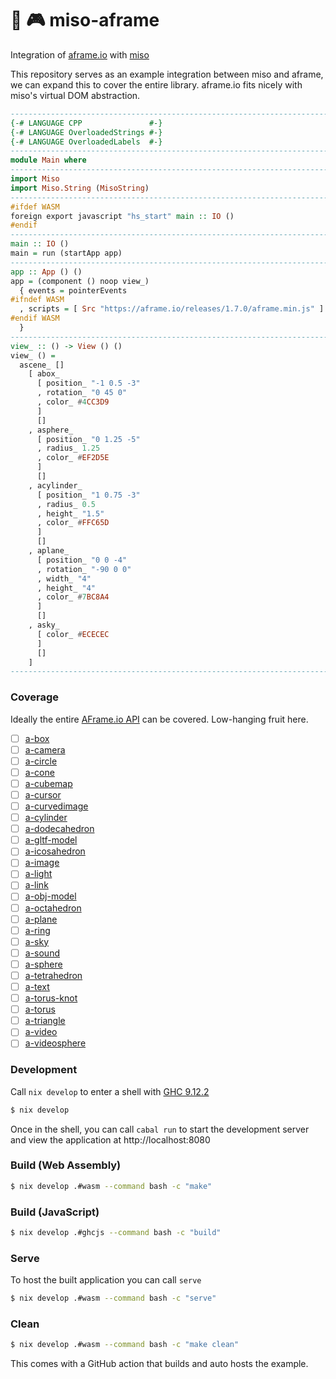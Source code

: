 :ramen: 🎮 miso-aframe 
====================

Integration of [aframe.io](https://aframe.io) with [miso](https://haskell-miso.org)

This repository serves as an example integration between miso and aframe, we can expand this to cover the entire library. aframe.io fits nicely with miso's virtual DOM abstraction.

```haskell
-----------------------------------------------------------------------------
{-# LANGUAGE CPP               #-}
{-# LANGUAGE OverloadedStrings #-}
{-# LANGUAGE OverloadedLabels  #-}
-----------------------------------------------------------------------------
module Main where
-----------------------------------------------------------------------------
import Miso
import Miso.String (MisoString)
-----------------------------------------------------------------------------
#ifdef WASM
foreign export javascript "hs_start" main :: IO ()
#endif
-----------------------------------------------------------------------------
main :: IO ()
main = run (startApp app)
-----------------------------------------------------------------------------
app :: App () ()
app = (component () noop view_)
  { events = pointerEvents
#ifndef WASM
  , scripts = [ Src "https://aframe.io/releases/1.7.0/aframe.min.js" ]
#endif WASM
  }
-----------------------------------------------------------------------------
view_ :: () -> View () ()
view_ () =
  ascene_ []
    [ abox_
      [ position_ "-1 0.5 -3"
      , rotation_ "0 45 0"
      , color_ #4CC3D9
      ]
      []
    , asphere_
      [ position_ "0 1.25 -5"
      , radius_ 1.25
      , color_ #EF2D5E
      ]
      []
    , acylinder_
      [ position_ "1 0.75 -3"
      , radius_ 0.5
      , height_ "1.5"
      , color_ #FFC65D
      ]
      []
    , aplane_
      [ position_ "0 0 -4"
      , rotation_ "-90 0 0"
      , width_ "4"
      , height_ "4"
      , color_ #7BC8A4
      ]
      []
    , asky_
      [ color_ #ECECEC
      ]
      []
    ]
-----------------------------------------------------------------------------
```

### Coverage

Ideally the entire [AFrame.io API](https://aframe.io/docs/) can be covered. Low-hanging fruit here.

  - [ ] [a-box](https://aframe.io/docs/1.7.0/primitives/a-box.html)
  - [ ] [a-camera](https://aframe.io/docs/1.7.0/primitives/a-camera.html)
  - [ ] [a-circle](https://aframe.io/docs/1.7.0/primitives/a-circle.html)
  - [ ] [a-cone](https://aframe.io/docs/1.7.0/primitives/a-cone.html)
  - [ ] [a-cubemap](https://aframe.io/docs/1.7.0/primitives/a-cubemap.html)
  - [ ] [a-cursor](https://aframe.io/docs/1.7.0/primitives/a-cursor.html)
  - [ ] [a-curvedimage](https://aframe.io/docs/1.7.0/primitives/a-curvedimage.html)
  - [ ] [a-cylinder](https://aframe.io/docs/1.7.0/primitives/a-cylinder.html)
  - [ ] [a-dodecahedron](https://aframe.io/docs/1.7.0/primitives/a-dodecahedron.html)
  - [ ] [a-gltf-model](https://aframe.io/docs/1.7.0/primitives/a-gltf-model.html)
  - [ ] [a-icosahedron](https://aframe.io/docs/1.7.0/primitives/a-icosahedron.html)
  - [ ] [a-image](https://aframe.io/docs/1.7.0/primitives/a-image.html)
  - [ ] [a-light](https://aframe.io/docs/1.7.0/primitives/a-light.html)
  - [ ] [a-link](https://aframe.io/docs/1.7.0/primitives/a-link.html)
  - [ ] [a-obj-model](https://aframe.io/docs/1.7.0/primitives/a-obj-model.html)
  - [ ] [a-octahedron](https://aframe.io/docs/1.7.0/primitives/a-octahedron.html)
  - [ ] [a-plane](https://aframe.io/docs/1.7.0/primitives/a-plane.html)
  - [ ] [a-ring](https://aframe.io/docs/1.7.0/primitives/a-ring.html)
  - [ ] [a-sky](https://aframe.io/docs/1.7.0/primitives/a-sky.html)
  - [ ] [a-sound](https://aframe.io/docs/1.7.0/primitives/a-sound.html)
  - [ ] [a-sphere](https://aframe.io/docs/1.7.0/primitives/a-sphere.html)
  - [ ] [a-tetrahedron](https://aframe.io/docs/1.7.0/primitives/a-tetrahedron.html)
  - [ ] [a-text](https://aframe.io/docs/1.7.0/primitives/a-text.html)
  - [ ] [a-torus-knot](https://aframe.io/docs/1.7.0/primitives/a-torus-knot.html)
  - [ ] [a-torus](https://aframe.io/docs/1.7.0/primitives/a-torus.html)
  - [ ] [a-triangle](https://aframe.io/docs/1.7.0/primitives/a-triangle.html)
  - [ ] [a-video](https://aframe.io/docs/1.7.0/primitives/a-video.html)
  - [ ] [a-videosphere](https://aframe.io/docs/1.7.0/primitives/a-videosphere.html)

### Development

Call `nix develop` to enter a shell with [GHC 9.12.2](https://haskell.org/ghc)

```bash
$ nix develop
```

Once in the shell, you can call `cabal run` to start the development server and view the application at http://localhost:8080

### Build (Web Assembly)

```bash
$ nix develop .#wasm --command bash -c "make"
```

### Build (JavaScript)

```bash
$ nix develop .#ghcjs --command bash -c "build"
```

### Serve

To host the built application you can call `serve`

```bash
$ nix develop .#wasm --command bash -c "serve"
```

### Clean

```bash
$ nix develop .#wasm --command bash -c "make clean"
```

This comes with a GitHub action that builds and auto hosts the example.
